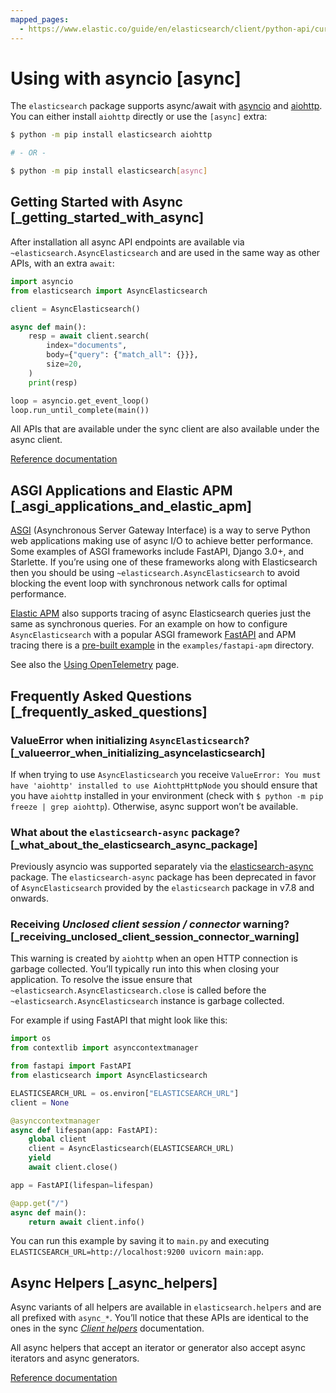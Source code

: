 ```yaml
---
mapped_pages:
  - https://www.elastic.co/guide/en/elasticsearch/client/python-api/current/async.html
---
```


# Using with asyncio [async]

The `elasticsearch` package supports async/await with [asyncio](https://docs.python.org/3/library/asyncio.html) and [aiohttp](https://docs.aiohttp.org). You can either install `aiohttp` directly or use the `[async]` extra:

```bash
$ python -m pip install elasticsearch aiohttp

# - OR -

$ python -m pip install elasticsearch[async]
```


## Getting Started with Async [_getting_started_with_async]

After installation all async API endpoints are available via `~elasticsearch.AsyncElasticsearch` and are used in the same way as other APIs, with an extra `await`:

```python
import asyncio
from elasticsearch import AsyncElasticsearch

client = AsyncElasticsearch()

async def main():
    resp = await client.search(
        index="documents",
        body={"query": {"match_all": {}}},
        size=20,
    )
    print(resp)

loop = asyncio.get_event_loop()
loop.run_until_complete(main())
```

All APIs that are available under the sync client are also available under the async client.

[Reference documentation](https://elasticsearch-py.readthedocs.io/en/latest/async.html#api-reference)


## ASGI Applications and Elastic APM [_asgi_applications_and_elastic_apm]

[ASGI](https://asgi.readthedocs.io) (Asynchronous Server Gateway Interface) is a way to serve Python web applications making use of async I/O to achieve better performance. Some examples of ASGI frameworks include FastAPI, Django 3.0+, and Starlette. If you’re using one of these frameworks along with Elasticsearch then you should be using `~elasticsearch.AsyncElasticsearch` to avoid blocking the event loop with synchronous network calls for optimal performance.

[Elastic APM](apm-agent-python://docs/reference/index.md) also supports tracing of async Elasticsearch queries just the same as synchronous queries. For an example on how to configure `AsyncElasticsearch` with a popular ASGI framework [FastAPI](https://fastapi.tiangolo.com/) and APM tracing there is a [pre-built example](https://github.com/elastic/elasticsearch-py/tree/master/examples/fastapi-apm) in the `examples/fastapi-apm` directory.

See also the [Using OpenTelemetry](/reference/opentelemetry.md) page.


## Frequently Asked Questions [_frequently_asked_questions]


### ValueError when initializing `AsyncElasticsearch`? [_valueerror_when_initializing_asyncelasticsearch]

If when trying to use `AsyncElasticsearch` you receive `ValueError: You must have 'aiohttp' installed to use AiohttpHttpNode` you should ensure that you have `aiohttp` installed in your environment (check with `$ python -m pip freeze | grep aiohttp`). Otherwise, async support won’t be available.


### What about the `elasticsearch-async` package? [_what_about_the_elasticsearch_async_package]

Previously asyncio was supported separately via the [elasticsearch-async](https://github.com/elastic/elasticsearch-py-async) package. The `elasticsearch-async` package has been deprecated in favor of `AsyncElasticsearch` provided by the `elasticsearch` package in v7.8 and onwards.


### Receiving *Unclosed client session / connector* warning? [_receiving_unclosed_client_session_connector_warning]

This warning is created by `aiohttp` when an open HTTP connection is garbage collected. You’ll typically run into this when closing your application. To resolve the issue ensure that `~elasticsearch.AsyncElasticsearch.close` is called before the `~elasticsearch.AsyncElasticsearch` instance is garbage collected.

For example if using FastAPI that might look like this:

```python
import os
from contextlib import asynccontextmanager

from fastapi import FastAPI
from elasticsearch import AsyncElasticsearch

ELASTICSEARCH_URL = os.environ["ELASTICSEARCH_URL"]
client = None

@asynccontextmanager
async def lifespan(app: FastAPI):
    global client
    client = AsyncElasticsearch(ELASTICSEARCH_URL)
    yield
    await client.close()

app = FastAPI(lifespan=lifespan)

@app.get("/")
async def main():
    return await client.info()
```

You can run this example by saving it to `main.py` and executing `ELASTICSEARCH_URL=http://localhost:9200 uvicorn main:app`.


## Async Helpers [_async_helpers]

Async variants of all helpers are available in `elasticsearch.helpers` and are all prefixed with `async_*`. You’ll notice that these APIs are identical to the ones in the sync [*Client helpers*](/reference/client-helpers.md) documentation.

All async helpers that accept an iterator or generator also accept async iterators and async generators.

[Reference documentation](https://elasticsearch-py.readthedocs.io/en/latest/async.html#api-reference)

